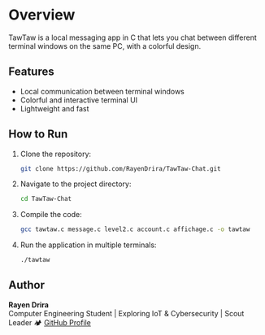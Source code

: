 # Overview

TawTaw is a local messaging app in C that lets you chat between different terminal windows on the same PC, with a colorful design.  

## Features  
- Local communication between terminal windows  
- Colorful and interactive terminal UI  
- Lightweight and fast  

## How to Run  
1. Clone the repository:  
   ```bash
   git clone https://github.com/RayenDrira/TawTaw-Chat.git
2. Navigate to the project directory:
   ```bash
   cd TawTaw-Chat
3. Compile the code:
   ```bash
   gcc tawtaw.c message.c level2.c account.c affichage.c -o tawtaw
4. Run the application in multiple terminals:
   ```bash
   ./tawtaw

## Author

**Rayen Drira**  
   Computer Engineering Student | Exploring IoT & Cybersecurity | Scout Leader 🏕️ 
   [GitHub Profile](https://github.com/RayenDrira)
